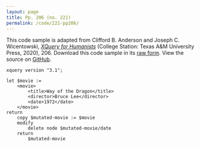 ```yaml
---
layout: page
title: Pp. 206 (no. 221)
permalink: /code/221-pp206/
---
```


This code sample is adapted from Clifford B. Anderson and Joseph C. Wicentowski, 
[_XQuery for Humanists_](/) (College Station: Texas A&M University Press, 2020), 206. 
Download this code sample in its [raw form](/code/221-pp206/221-pp206.xq).
View the source on [GitHub](https://github.com/coding4humanists/xquery4humanists/blob/master/code/221-pp206/221-pp206.xq).

```xquery
xquery version "3.1";

let $movie :=
    <movie>
        <title>Way of the Dragon</title>
        <director>Bruce Lee</director>
        <date>1972</date>
    </movie>
return
    copy $mutated-movie := $movie
    modify
        delete node $mutated-movie/date
    return
        $mutated-movie
```  
